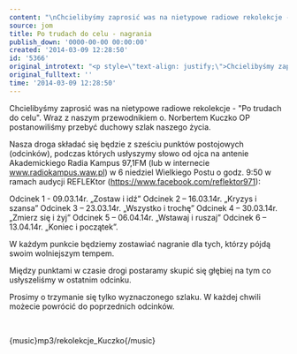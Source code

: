 ```yaml
---
content: "\nChcielibyśmy zaprosić was na nietypowe radiowe rekolekcje - \"Po trudach do celu\". Wraz z naszym przewodnikiem o. Norbertem Kuczko OP postanowiliśmy przebyć duchowy szlak naszego życia.\_\n\n Nasza droga składać się będzie z sześciu punktów postojowych (odcinków), podczas których usłyszymy słowo od ojca na antenie Akademickiego Radia Kampus 97,1FM (lub w internecie www.radiokampus.waw.pl) w 6 niedziel Wielkiego Postu o godz. 9:50 w ramach audycji REFLEKtor (https://www.facebook.com/reflektor971):\n\n Odcinek 1 - 09.03.14r. „Zostaw i idź”\nOdcinek 2 – 16.03.14r. „Kryzys i szansa”\nOdcinek 3 – 23.03.14r. „Wszystko i trochę”\nOdcinek 4 – 30.03.14r. „Zmierz się i żyj”\nOdcinek 5 – 06.04.14r. „Wstawaj i ruszaj”\nOdcinek 6 – 13.04.14r. „Koniec i początek”.\n\nW każdym punkcie będziemy zostawiać nagranie dla tych, którzy pójdą swoim wolniejszym tempem.\n\n Między punktami w czasie drogi postaramy skupić się głębiej na tym co usłyszeliśmy w ostatnim odcinku.\n\n Prosimy o trzymanie się tylko wyznaczonego szlaku. W każdej chwili możecie powrócić do poprzednich odcinków.\n\r\n\n\_\n\r\n\n{music}mp3/rekolekcje_Kuczko{/music} \n"
source: jom
title: Po trudach do celu - nagrania
publish_down: '0000-00-00 00:00:00'
created: '2014-03-09 12:28:50'
id: '5366'
original_introtext: "<p style=\"text-align: justify;\">Chcielibyśmy zaprosić was na nietypowe radiowe rekolekcje - \"Po trudach do celu\". Wraz z naszym przewodnikiem o. Norbertem Kuczko OP postanowiliśmy przebyć duchowy szlak naszego życia.\_<br /><br /> Nasza droga składać się będzie z sześciu punktów postojowych (odcinków), podczas których usłyszymy słowo od ojca na antenie Akademickiego Radia Kampus 97,1FM (lub w internecie www.radiokampus.waw.pl) w 6 niedziel Wielkiego Postu o godz. 9:50 w ramach audycji REFLEKtor (https://www.facebook.com/reflektor971):<br /><br /> Odcinek 1 - 09.03.14r. „Zostaw i idź”<br />Odcinek 2 – 16.03.14r. „Kryzys i szansa”<br />Odcinek 3 – 23.03.14r. „Wszystko i trochę”<br />Odcinek 4 – 30.03.14r. „Zmierz się i żyj”<br />Odcinek 5 – 06.04.14r. „Wstawaj i ruszaj”<br />Odcinek 6 – 13.04.14r. „Koniec i początek”.<br /><br />W każdym punkcie będziemy zostawiać nagranie dla tych, którzy pójdą swoim wolniejszym tempem.<br /><br /> Między punktami w czasie drogi postaramy skupić się głębiej na tym co usłyszeliśmy w ostatnim odcinku.<br /><br /> Prosimy o trzymanie się tylko wyznaczonego szlaku. W każdej chwili możecie powrócić do poprzednich odcinków.</p>\r\n<p>\_</p>\r\n<p>{music}mp3/rekolekcje_Kuczko{/music} </p>"
original_fulltext: ''
time: '2014-03-09 12:28:50'
---
```

Chcielibyśmy zaprosić was na nietypowe radiowe rekolekcje - "Po trudach do celu". Wraz z naszym przewodnikiem o. Norbertem Kuczko OP postanowiliśmy przebyć duchowy szlak naszego życia. 

 Nasza droga składać się będzie z sześciu punktów postojowych (odcinków), podczas których usłyszymy słowo od ojca na antenie Akademickiego Radia Kampus 97,1FM (lub w internecie www.radiokampus.waw.pl) w 6 niedziel Wielkiego Postu o godz. 9:50 w ramach audycji REFLEKtor (https://www.facebook.com/reflektor971):

 Odcinek 1 - 09.03.14r. „Zostaw i idź”
Odcinek 2 – 16.03.14r. „Kryzys i szansa”
Odcinek 3 – 23.03.14r. „Wszystko i trochę”
Odcinek 4 – 30.03.14r. „Zmierz się i żyj”
Odcinek 5 – 06.04.14r. „Wstawaj i ruszaj”
Odcinek 6 – 13.04.14r. „Koniec i początek”.

W każdym punkcie będziemy zostawiać nagranie dla tych, którzy pójdą swoim wolniejszym tempem.

 Między punktami w czasie drogi postaramy skupić się głębiej na tym co usłyszeliśmy w ostatnim odcinku.

 Prosimy o trzymanie się tylko wyznaczonego szlaku. W każdej chwili możecie powrócić do poprzednich odcinków.


 


{music}mp3/rekolekcje_Kuczko{/music} 


<!--{{json:{"created_date":"2014-03-09 12:28:50","publish_down":"0000-00-00 00:00:00","id":"5366"}}}-->